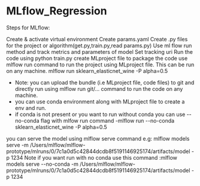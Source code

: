 # MLflow_Regression
Steps for MLflow:

Create & activate virtual environment
Create params.yaml
Create .py files for the project or algorithm(get.py,train.py,read params.py)
Use ml flow run method and track metrics and parameters of model
Set tracking uri
Run the code using python  train.py
create MLproject file to package the code
use mlflow run command to run the project using MLproject file. This can be run on any machine.
  mlflow run sklearn_elasticnet_wine -P alpha=0.5
 - Note: you can upload the bundle (i.e MLproject file, code files) to git and  directly run using mlflow run git/... command to run the code on any machine.
-   you can use conda environment along with MLproject file to create a env and run.
-  if conda is not present or you want to run without conda you can use --no-conda flag with mlfow run command
-mlflow run --no-conda sklearn_elasticnet_wine -P alpha=0.5

you can serve the model using mlflow  serve command
e.g: mlflow models serve -m /Users/mlflow/mlflow-prototype/mlruns/0/7c1a0d5c42844dcdb8f5191146925174/artifacts/model -p 1234
Note if you want run with no conda use this command :mlflow models serve --no-conda -m /Users/mlflow/mlflow-prototype/mlruns/0/7c1a0d5c42844dcdb8f5191146925174/artifacts/model -p 1234
